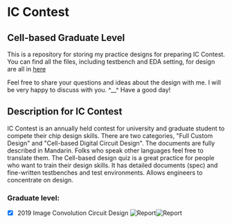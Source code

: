 # IC Contest 
## Cell-based Graduate Level 
This is a repository for storing my practice designs for preparing IC Contest.
You can find all the files, including testbench and EDA setting, for design are all in [here](https://drive.google.com/drive/folders/19oqxRfa3Rkcyp9X53_FMo_EjVwa661to?usp=drive_link)

Feel free to share your questions and ideas about the design with me.
I will be very happy to discuss with you. ^__^
Have a good day!

## Description for IC Contest
IC Contest is an annually held contest for university and graduate student to compete their chip design skills.
There are two categories, "Full Custom Design" and "Cell-based Digital Circuit Design".
The documents are fully described in Mandarin. Folks who speak other languages feel free to translate them.
The Cell-based design quiz is a great practice for people who want to train their design skills. 
It has detailed documents (spec) and fine-written testbenches and test environments. 
Allows engineers to concentrate on design. 

### Graduate level:
- [x] 2019 Image Convolution Circuit Design
	![Report](https://img.shields.io/badge/Rank-S-blue.svg)![Report](https://img.shields.io/badge/area-XXXX-red.svg) 
